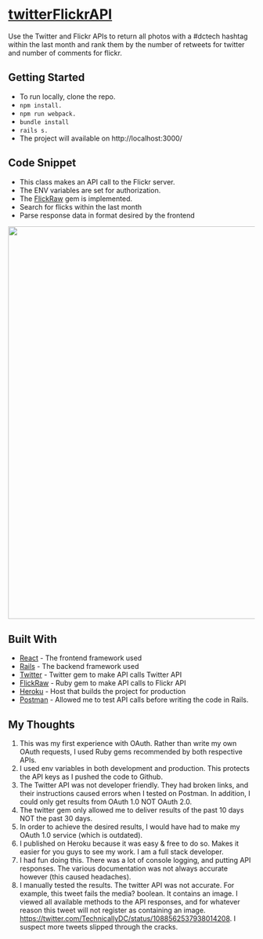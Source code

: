 # [twitterFlickrAPI](https://twitterflickrapi.herokuapp.com/)

Use the Twitter and Flickr APIs to return all photos with a #dctech hashtag within the last month and rank them by the number of retweets for twitter and number of comments for flickr.

## Getting Started

* To run locally, clone the repo.
* ``` npm install. ```
* ``` npm run webpack. ```
* ``` bundle install ```
* ``` rails s. ```
* The project will available on http://localhost:3000/

## Code Snippet
* This class makes an API call to the Flickr server.
* The ENV variables are set for authorization.
* The [FlickRaw](https://rubygems.org/gems/flickraw/versions/0.9.9) gem is implemented.
* Search for flicks within the last month
* Parse response data in format desired by the frontend

<p align="center"><img src="https://i.imgur.com/VapudwH.png" width="800px" /></p>

## Built With

* [React](https://reactjs.org/docs/getting-started.html) - The frontend framework used
* [Rails](https://guides.rubyonrails.org/) - The backend framework used
* [Twitter](https://rubygems.org/gems/twitter/versions/6.2.0) - Twitter gem to make API calls Twitter API
* [FlickRaw](https://rubygems.org/gems/flickraw/versions/0.9.9) - Ruby gem to make API calls to Flickr API
* [Heroku](https://twitterflickrapi.herokuapp.com/) - Host that builds the project for production
* [Postman](https://www.getpostman.com/) - Allowed me to test API calls before writing the code in Rails.

## My Thoughts
1) This was my first experience with OAuth. Rather than write my own OAuth requests, I used Ruby gems recommended by both respective APIs.
2) I used env variables in both development and production. This protects the API keys as I pushed the code to Github.
3) The Twitter API was not developer friendly. They had broken links, and their instructions caused errors when I tested on Postman. In addition, I could only get results from OAuth 1.0 NOT OAuth 2.0.
4) The twitter gem only allowed me to deliver results of the past 10 days NOT the past 30 days.
5) In order to achieve the desired results, I would have had to make my OAuth 1.0 service (which is outdated).
6) I published on Heroku because it was easy & free to do so. Makes it easier for you guys to see my work. I am a full stack developer.
7) I had fun doing this. There was a lot of console logging, and putting API responses. The various documentation was not always accurate however (this caused headaches).
8) I manually tested the results. The twitter API was not accurate. For example, this tweet fails the media? boolean. It contains an image.
I viewed all available methods to the API responses, and for whatever reason this tweet will not register as containing an image. https://twitter.com/TechnicallyDC/status/1088562537938014208. I suspect more tweets slipped through the cracks.
